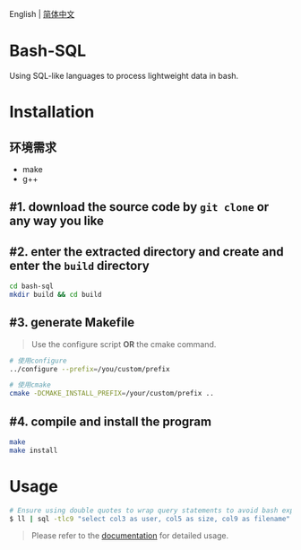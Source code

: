 English | [简体中文](README_zh-CN.md)

# Bash-SQL

Using SQL-like languages to process lightweight data in bash.

# Installation

## 环境需求

- make
- g++

## #1. download the source code by `git clone` or any way you like

## #2. enter the extracted directory and create and enter the `build` directory

```bash
cd bash-sql
mkdir build && cd build
```

## #3. generate Makefile

> Use the configure script **OR** the cmake command.

```bash
# 使用configure
../configure --prefix=/you/custom/prefix

# 使用cmake
cmake -DCMAKE_INSTALL_PREFIX=/your/custom/prefix ..
```

## #4. compile and install the program

```bash
make
make install
```

# Usage

```bash
# Ensure using double quotes to wrap query statements to avoid bash expanding * or any characters
$ ll | sql -tlc9 "select col3 as user, col5 as size, col9 as filename"
```

> Please refer to the [documentation](docs) for detailed usage.